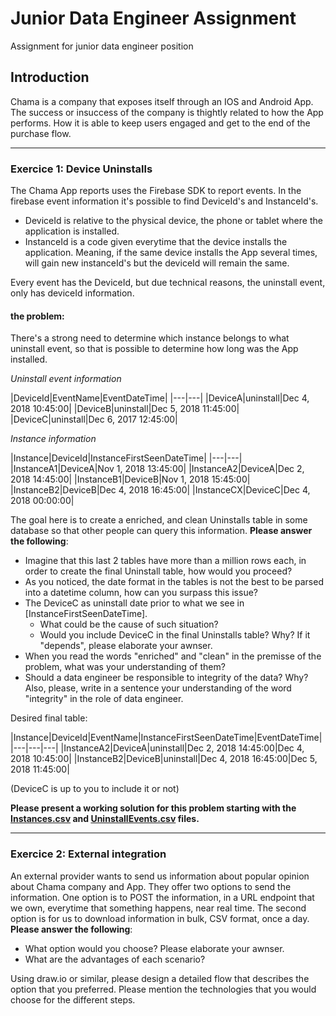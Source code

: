 # Junior Data Engineer Assignment
Assignment for junior data engineer position

## Introduction
Chama is a company that exposes itself through an IOS and Android App. The success or insuccess of the company is thightly related to how the App performs. How it is able to keep users engaged and get to the end of the purchase flow.

-----

### Exercice 1: Device Uninstalls
The Chama App reports uses the Firebase SDK to report events. In the firebase event information it's possible to find DeviceId's and InstanceId's. 
 - DeviceId is relative to the physical device, the phone or tablet where the application is installed.
 - InstanceId is a code given everytime that the device installs the application. Meaning, if the same device installs the App several times, will gain new instanceId's but the deviceId will remain the same.

Every event has the DeviceId, but due technical reasons, the uninstall event, only has deviceId information. 

#### the problem:
There's a strong need to determine which instance belongs to what uninstall event, so that is possible to determine how long was the App installed.

*Uninstall event information*

|DeviceId|EventName|EventDateTime|
|---|---|
|DeviceA|uninstall|Dec 4, 2018 10:45:00|
|DeviceB|uninstall|Dec 5, 2018 11:45:00|
|DeviceC|uninstall|Dec 6, 2017 12:45:00|


*Instance information*

|Instance|DeviceId|InstanceFirstSeenDateTime|
|---|---|
|InstanceA1|DeviceA|Nov 1, 2018 13:45:00|
|InstanceA2|DeviceA|Dec 2, 2018 14:45:00|
|InstanceB1|DeviceB|Nov 1, 2018 15:45:00|
|InstanceB2|DeviceB|Dec 4, 2018 16:45:00|
|InstanceCX|DeviceC|Dec 4, 2018 00:00:00|


The goal here is to create a enriched, and clean Uninstalls table in some database so that other people can query this information. **Please answer the following**:
 - Imagine that this last 2 tables have more than a million rows each, in order to create the final Uninstall table, how would you proceed?
 - As you noticed, the date format in the tables is not the best to be parsed into a datetime column, how can you surpass this issue?
 - The DeviceC as uninstall date prior to what we see in [InstanceFirstSeenDateTime].
   - What could be the cause of such situation?
   - Would you include DeviceC in the final Uninstalls table? Why? If it "depends", please elaborate your awnser.
 - When you read the words "enriched" and "clean" in the premisse of the problem, what was your understanding of them?
 - Should a data engineer be responsible to integrity of the data? Why? Also, please, write in a sentence your understanding of the word "integrity" in the role of data engineer.

Desired final table:

|Instance|DeviceId|EventName|InstanceFirstSeenDateTime|EventDateTime|
|---|---|---|
|InstanceA2|DeviceA|uninstall|Dec 2, 2018 14:45:00|Dec 4, 2018 10:45:00|
|InstanceB2|DeviceB|uninstall|Dec 4, 2018 16:45:00|Dec 5, 2018 11:45:00|

(DeviceC is up to you to include it or not)

**Please present a working solution for this problem starting with the [Instances.csv](Instances.csv) and [UninstallEvents.csv](UninstallEvents.csv) files.**

-----

### Exercice 2: External integration
An external provider wants to send us information about popular opinion about Chama company and App. They offer two options to send the information. 
One option is to POST the information, in a URL endpoint that we own, everytime that something happens, near real time.
The second option is for us to download information in bulk, CSV format, once a day. 
**Please answer the following**:
 - What option would you choose? Please elaborate your awnser.
 - What are the advantages of each scenario?

Using draw.io or similar, please design a detailed flow that describes the option that you preferred. Please mention the technologies that you would choose for the different steps.
